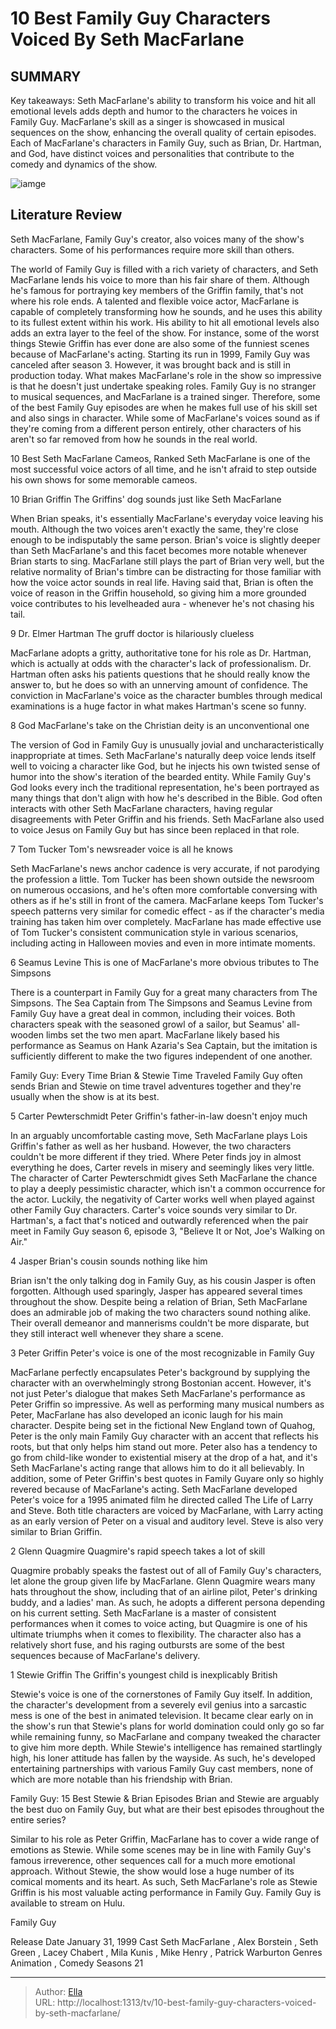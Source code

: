 # 10 Best Family Guy Characters Voiced By Seth MacFarlane


## SUMMARY 


 Key takeaways: 
 Seth MacFarlane&#39;s ability to transform his voice and hit all emotional levels adds depth and humor to the characters he voices in Family Guy. 
 MacFarlane&#39;s skill as a singer is showcased in musical sequences on the show, enhancing the overall quality of certain episodes. 
 Each of MacFarlane&#39;s characters in Family Guy, such as Brian, Dr. Hartman, and God, have distinct voices and personalities that contribute to the comedy and dynamics of the show. 

![iamge](https://static1.srcdn.com/wordpress/wp-content/uploads/2024/01/untitled-design-32.jpg)

## Literature Review
Seth MacFarlane, Family Guy&#39;s creator, also voices many of the show&#39;s characters. Some of his performances require more skill than others.




The world of Family Guy is filled with a rich variety of characters, and Seth MacFarlane lends his voice to more than his fair share of them. Although he&#39;s famous for portraying key members of the Griffin family, that&#39;s not where his role ends. A talented and flexible voice actor, MacFarlane is capable of completely transforming how he sounds, and he uses this ability to its fullest extent within his work. His ability to hit all emotional levels also adds an extra layer to the feel of the show. For instance, some of the worst things Stewie Griffin has ever done are also some of the funniest scenes because of MacFarlane&#39;s acting.
Starting its run in 1999, Family Guy was canceled after season 3. However, it was brought back and is still in production today. What makes MacFarlane&#39;s role in the show so impressive is that he doesn&#39;t just undertake speaking roles. Family Guy is no stranger to musical sequences, and MacFarlane is a trained singer. Therefore, some of the best Family Guy episodes are when he makes full use of his skill set and also sings in character. While some of MacFarlane&#39;s voices sound as if they&#39;re coming from a different person entirely, other characters of his aren&#39;t so far removed from how he sounds in the real world.
            
 
 10 Best Seth MacFarlane Cameos, Ranked 
Seth MacFarlane is one of the most successful voice actors of all time, and he isn&#39;t afraid to step outside his own shows for some memorable cameos.













 








 10  Brian Griffin 
The Griffins&#39; dog sounds just like Seth MacFarlane
        

When Brian speaks, it&#39;s essentially MacFarlane&#39;s everyday voice leaving his mouth. Although the two voices aren&#39;t exactly the same, they&#39;re close enough to be indisputably the same person. Brian&#39;s voice is slightly deeper than Seth MacFarlane&#39;s and this facet becomes more notable whenever Brian starts to sing. MacFarlane still plays the part of Brian very well, but the relative normality of Brian&#39;s timbre can be distracting for those familiar with how the voice actor sounds in real life. Having said that, Brian is often the voice of reason in the Griffin household, so giving him a more grounded voice contributes to his levelheaded aura - whenever he&#39;s not chasing his tail.





 9  Dr. Elmer Hartman 
The gruff doctor is hilariously clueless
        


MacFarlane adopts a gritty, authoritative tone for his role as Dr. Hartman, which is actually at odds with the character&#39;s lack of professionalism. Dr. Hartman often asks his patients questions that he should really know the answer to, but he does so with an unnerving amount of confidence. The conviction in MacFarlane&#39;s voice as the character bumbles through medical examinations is a huge factor in what makes Hartman&#39;s scene so funny.





 8  God 
MacFarlane&#39;s take on the Christian deity is an unconventional one


 







The version of God in Family Guy is unusually jovial and uncharacteristically inappropriate at times. Seth MacFarlane&#39;s naturally deep voice lends itself well to voicing a character like God, but he injects his own twisted sense of humor into the show&#39;s iteration of the bearded entity. While Family Guy&#39;s God looks every inch the traditional representation, he&#39;s been portrayed as many things that don&#39;t align with how he&#39;s described in the Bible. God often interacts with other Seth MacFarlane characters, having regular disagreements with Peter Griffin and his friends.
Seth MacFarlane also used to voice Jesus on Family Guy but has since been replaced in that role. 






 7  Tom Tucker 
Tom&#39;s newsreader voice is all he knows
        

Seth MacFarlane&#39;s news anchor cadence is very accurate, if not parodying the profession a little. Tom Tucker has been shown outside the newsroom on numerous occasions, and he&#39;s often more comfortable conversing with others as if he&#39;s still in front of the camera. MacFarlane keeps Tom Tucker&#39;s speech patterns very similar for comedic effect - as if the character&#39;s media training has taken him over completely. MacFarlane has made effective use of Tom Tucker&#39;s consistent communication style in various scenarios, including acting in Halloween movies and even in more intimate moments.





 6  Seamus Levine 
This is one of MacFarlane&#39;s more obvious tributes to The Simpsons
        

There is a counterpart in Family Guy for a great many characters from The Simpsons. The Sea Captain from The Simpsons and Seamus Levine from Family Guy have a great deal in common, including their voices. Both characters speak with the seasoned growl of a sailor, but Seamus&#39; all-wooden limbs set the two men apart. MacFarlane likely based his performance as Seamus on Hank Azaria&#39;s Sea Captain, but the imitation is sufficiently different to make the two figures independent of one another.
            
 
 Family Guy: Every Time Brian &amp; Stewie Time Traveled 
Family Guy often sends Brian and Stewie on time travel adventures together and they&#39;re usually when the show is at its best.









 5  Carter Pewterschmidt 
Peter Griffin&#39;s father-in-law doesn&#39;t enjoy much
        

In an arguably uncomfortable casting move, Seth MacFarlane plays Lois Griffin&#39;s father as well as her husband. However, the two characters couldn&#39;t be more different if they tried. Where Peter finds joy in almost everything he does, Carter revels in misery and seemingly likes very little. The character of Carter Pewterschmidt gives Seth MacFarlane the chance to play a deeply pessimistic character, which isn&#39;t a common occurrence for the actor. Luckily, the negativity of Carter works well when played against other Family Guy characters.
Carter&#39;s voice sounds very similar to Dr. Hartman&#39;s, a fact that&#39;s noticed and outwardly referenced when the pair meet in Family Guy season 6, episode 3, &#34;Believe It or Not, Joe&#39;s Walking on Air.&#34; 






 4  Jasper 
Brian&#39;s cousin sounds nothing like him
        

Brian isn&#39;t the only talking dog in Family Guy, as his cousin Jasper is often forgotten. Although used sparingly, Jasper has appeared several times throughout the show. Despite being a relation of Brian, Seth MacFarlane does an admirable job of making the two characters sound nothing alike. Their overall demeanor and mannerisms couldn&#39;t be more disparate, but they still interact well whenever they share a scene.





 3  Peter Griffin 
Peter&#39;s voice is one of the most recognizable in Family Guy


 







MacFarlane perfectly encapsulates Peter&#39;s background by supplying the character with an overwhelmingly strong Bostonian accent. However, it&#39;s not just Peter&#39;s dialogue that makes Seth MacFarlane&#39;s performance as Peter Griffin so impressive. As well as performing many musical numbers as Peter, MacFarlane has also developed an iconic laugh for his main character.
Despite being set in the fictional New England town of Quahog, Peter is the only main Family Guy character with an accent that reflects his roots, but that only helps him stand out more. Peter also has a tendency to go from child-like wonder to existential misery at the drop of a hat, and it&#39;s Seth MacFarlane&#39;s acting range that allows him to do it all believably. In addition, some of Peter Griffin&#39;s best quotes in Family Guyare only so highly revered because of MacFarlane&#39;s acting.
Seth MacFarlane developed Peter&#39;s voice for a 1995 animated film he directed called The Life of Larry and Steve. Both title characters are voiced by MacFarlane, with Larry acting as an early version of Peter on a visual and auditory level. Steve is also very similar to Brian Griffin. 






 2  Glenn Quagmire 
Quagmire&#39;s rapid speech takes a lot of skill
        

Quagmire probably speaks the fastest out of all of Family Guy&#39;s characters, let alone the group given life by MacFarlane. Glenn Quagmire wears many hats throughout the show, including that of an airline pilot, Peter&#39;s drinking buddy, and a ladies&#39; man. As such, he adopts a different persona depending on his current setting. Seth MacFarlane is a master of consistent performances when it comes to voice acting, but Quagmire is one of his ultimate triumphs when it comes to flexibility. The character also has a relatively short fuse, and his raging outbursts are some of the best sequences because of MacFarlane&#39;s delivery.





 1  Stewie Griffin 
The Griffin&#39;s youngest child is inexplicably British


 







Stewie&#39;s voice is one of the cornerstones of Family Guy itself. In addition, the character&#39;s development from a severely evil genius into a sarcastic mess is one of the best in animated television. It became clear early on in the show&#39;s run that Stewie&#39;s plans for world domination could only go so far while remaining funny, so MacFarlane and company tweaked the character to give him more depth. While Stewie&#39;s intelligence has remained startlingly high, his loner attitude has fallen by the wayside. As such, he&#39;s developed entertaining partnerships with various Family Guy cast members, none of which are more notable than his friendship with Brian.
            
 
 Family Guy: 15 Best Stewie &amp; Brian Episodes 
Brian and Stewie are arguably the best duo on Family Guy, but what are their best episodes throughout the entire series?




Similar to his role as Peter Griffin, MacFarlane has to cover a wide range of emotions as Stewie. While some scenes may be in line with Family Guy&#39;s famous irreverence, other sequences call for a much more emotional approach. Without Stewie, the show would lose a huge number of its comical moments and its heart. As such, Seth MacFarlane&#39;s role as Stewie Griffin is his most valuable acting performance in Family Guy.
Family Guy is available to stream on Hulu. 

 Family Guy 

 Release Date   January 31, 1999    Cast   Seth MacFarlane , Alex Borstein , Seth Green , Lacey Chabert , Mila Kunis , Mike Henry , Patrick Warburton    Genres   Animation , Comedy    Seasons   21    





---

> Author: [Ella](https://instagram.hk.cn/)  
> URL: http://localhost:1313/tv/10-best-family-guy-characters-voiced-by-seth-macfarlane/  

